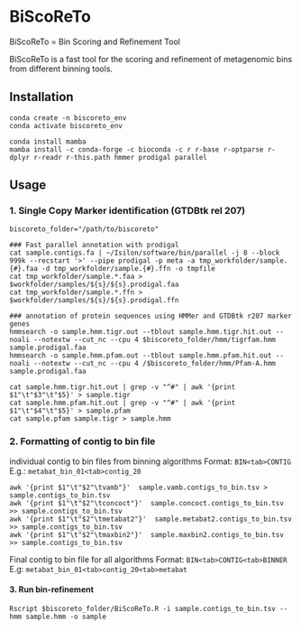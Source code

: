 # BiScoReTo

BiScoReTo = Bin Scoring and Refinement Tool

BiScoReTo is a fast tool for the scoring and refinement of metagenomic bins from different binning tools.

## Installation

```
conda create -n biscoreto_env
conda activate biscoreto_env

conda install mamba
mamba install -c conda-forge -c bioconda -c r r-base r-optparse r-dplyr r-readr r-this.path hmmer prodigal parallel
```

## Usage
### 1. Single Copy Marker identification (GTDBtk rel 207)

```
biscoreto_folder="/path/to/biscoreto"

### Fast parallel annotation with prodigal
cat sample.contigs.fa | ~/Isilon/software/bin/parallel -j 8 --block 999k --recstart '>' --pipe prodigal -p meta -a tmp_workfolder/sample.{#}.faa -d tmp_workfolder/sample.{#}.ffn -o tmpfile
cat tmp_workfolder/sample.*.faa > $workfolder/samples/${s}/${s}.prodigal.faa
cat tmp_workfolder/sample.*.ffn > $workfolder/samples/${s}/${s}.prodigal.ffn

### annotation of protein sequences using HMMer and GTDBtk r207 marker genes
hmmsearch -o sample.hmm.tigr.out --tblout sample.hmm.tigr.hit.out --noali --notextw --cut_nc --cpu 4 $biscoreto_folder/hmm/tigrfam.hmm sample.prodigal.faa
hmmsearch -o sample.hmm.pfam.out --tblout sample.hmm.pfam.hit.out --noali --notextw --cut_nc --cpu 4 /$biscoreto_folder/hmm/Pfam-A.hmm sample.prodigal.faa

cat sample.hmm.tigr.hit.out | grep -v "^#" | awk '{print $1"\t"$3"\t"$5}' > sample.tigr
cat sample.hmm.pfam.hit.out | grep -v "^#" | awk '{print $1"\t"$4"\t"$5}' > sample.pfam
cat sample.pfam sample.tigr > sample.hmm
```

### 2. Formatting of contig to bin file

individual contig to bin files from binning algorithms
Format: 	`BIN<tab>CONTIG`
E.g.:	`metabat_bin_01<tab>contig_20`

```
awk '{print $1"\t"$2"\tvamb"}'  sample.vamb.contigs_to_bin.tsv > sample.contigs_to_bin.tsv
awk '{print $1"\t"$2"\tconcoct"}'  sample.concoct.contigs_to_bin.tsv >> sample.contigs_to_bin.tsv
awk '{print $1"\t"$2"\tmetabat2"}'  sample.metabat2.contigs_to_bin.tsv >> sample.contigs_to_bin.tsv
awk '{print $1"\t"$2"\tmaxbin2"}'  sample.maxbin2.contigs_to_bin.tsv >> sample.contigs_to_bin.tsv
```

Final contig to bin file for all algorithms
Format:	`BIN<tab>CONTIG<tab>BINNER`
E.g:		`metabat_bin_01<tab>contig_20<tab>metabat`

#### 3. Run bin-refinement

```
Rscript $biscoreto_folder/BiScoReTo.R -i sample.contigs_to_bin.tsv --hmm sample.hmm -o sample
```

